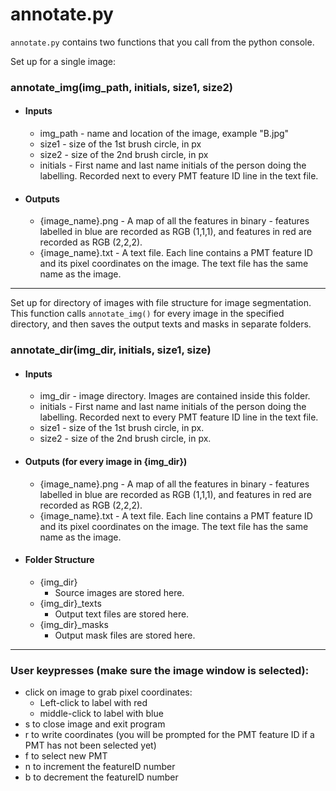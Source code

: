 # annotate.py

`annotate.py` contains two functions that you call from the python console.


Set up for a single image:

### annotate_img(img_path, initials, size1, size2)
 * #### Inputs
    * img_path - name and location of the image, example "B.jpg"
    * size1 - size of the 1st brush circle, in px
    * size2 - size of the 2nd brush circle, in px
    * initials - First name and last name initials of the person doing the labelling. Recorded next to every PMT feature ID line in the text file.
 * #### Outputs
    * {image_name}.png - A map of all the features in binary - features labelled in blue are recorded as RGB (1,1,1), and features in red are recorded as RGB (2,2,2).
    * {image_name}.txt - A text file. Each line contains a PMT feature ID and its pixel coordinates on the image. The text file has the same name as the image.



-----------------------  
Set up for directory of images with file structure for image segmentation. This function calls `annotate_img()` for every image in the specified directory, and then saves the output texts and masks in separate folders.

### annotate_dir(img_dir, initials, size1, size)
 * #### Inputs
    * img_dir - image directory. Images are contained inside this folder.
    * initials - First name and last name initials of the person doing the labelling. Recorded next to every PMT feature ID line in the text file.
    * size1 - size of the 1st brush circle, in px.
    * size2 - size of the 2nd brush circle, in px.
 * #### Outputs (for every image in {img_dir})
    * {image_name}.png - A map of all the features in binary - features labelled in blue are recorded as RGB (1,1,1), and features in red are recorded as RGB (2,2,2).
    * {image_name}.txt - A text file. Each line contains a PMT feature ID and its pixel coordinates on the image. The text file has the same name as the image.
 * #### Folder Structure
    * {img_dir}
        - Source images are stored here.
    * {img_dir}_texts
        - Output text files are stored here.
    * {img_dir}_masks
        - Output mask files are stored here. 


-----------------------

### User keypresses (make sure the image window is selected):
* click on image to grab pixel coordinates:
	* Left-click to label with red 
	* middle-click to label with blue
* s to close image and exit program
* r to write coordinates (you will be prompted for the PMT feature ID if a PMT has not been selected yet)
* f to select new PMT
* n to increment the featureID number
* b to decrement the featureID number




